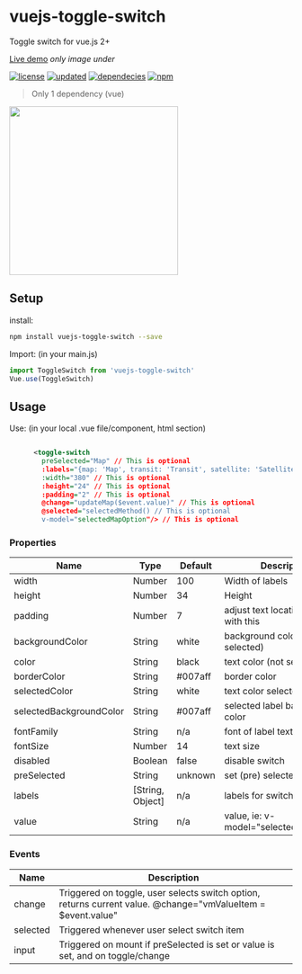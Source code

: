 # vuejs-toggle-switch
Toggle switch for vue.js 2+

[Live demo](http://softwarefun.no/#/toggleswitch) <i>only image under </i>

[![license][0]][1] 
[![updated][2]][99] 
[![dependecies][3]][99]
[![npm](https://img.shields.io/badge/npm-v1.0.6-blue.svg)](https://www.npmjs.org/package/vuejs-toggle-switch)
> Only 1 dependency (vue)

<img src="http://softwarefun.no/static/toggleswitch.png" height="300">

## Setup
install:
```bash
npm install vuejs-toggle-switch --save
```

Import: (in your main.js)
```javascript
import ToggleSwitch from 'vuejs-toggle-switch'
Vue.use(ToggleSwitch)
```
## Usage
Use: (in your local .vue file/component, html section)

```xml

      <toggle-switch
        preSelected="Map" // This is optional     
        :labels="{map: 'Map', transit: 'Transit', satellite: 'Satellite'}"
        :width="380" // This is optional
        :height="24" // This is optional
        :padding="2" // This is optional
        @change="updateMap($event.value)" // This is optional
        @selected="selectedMethod() // This is optional
        v-model="selectedMapOption"/> // This is optional
```

### Properties

| Name      | Type              | Default     | Description                        |
| ---       | ---               | ---         | ---                                |
| width     | Number           | 100       | Width of labels|
| height      | Number           | 34       | Height |
| padding     | Number           | 7       | adjust text location in label with this |
| backgroundColor      | String           | white       | background color (not selected) |
| color     | String           | black       | text color (not selected)|
| borderColor      | String  | #007aff | border color |
| selectedColor     | String           | white     | text color selected label |
| selectedBackgroundColor      | String           | #007aff       | selected label background color |
| fontFamily     | String           | n/a  | font of label text |
| fontSize      | Number           | 14     | text size |
| disabled     | Boolean           | false       | disable switch |
| preSelected     | String           | unknown       | set (pre) selected label |
| labels     | [String, Object]           | n/a       | labels for switch |
| value     | String          | n/a       | value, ie:  v-model="selectedMapOption"  |

### Events

| Name   | Description              |
| ---    | ---                      |
| change | Triggered on toggle, user selects switch option, returns current value. @change="vmValueItem = $event.value" |
| selected | Triggered whenever user select switch item |
| input | Triggered on mount if preSelected is set or value is set, and on toggle/change |


[0]: https://img.shields.io/badge/license-MIT-green.svg
[1]: https://github.com/larsmars/vuejs-toggle-switch/blob/master/LICENSE
[2]: https://img.shields.io/badge/updated-januar%202018-brightgreen.svg
[3]: https://img.shields.io/badge/dependencies-1-brightgreen.svg
[99]: https://github.com/larsmars/vuejs-toggle-switch

